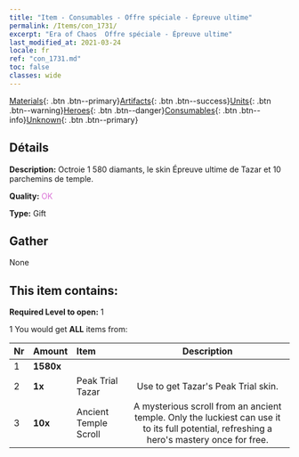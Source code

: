 ```yaml
---
title: "Item - Consumables - Offre spéciale - Épreuve ultime"
permalink: /Items/con_1731/
excerpt: "Era of Chaos  Offre spéciale - Épreuve ultime"
last_modified_at: 2021-03-24
locale: fr
ref: "con_1731.md"
toc: false
classes: wide
---
```

 [Materials](/fr/Items/){: .btn .btn--primary}[Artifacts](/fr/Items/Artifacts/){: .btn .btn--success}[Units](/fr/Items/Units/){: .btn .btn--warning}[Heroes](/fr/Items/Heroes/){: .btn .btn--danger}[Consumables](/fr/Items/Consumables/){: .btn .btn--info}[Unknown](/fr/Items/Unknown/){: .btn .btn--primary}

## Détails
 **Description:** Octroie 1 580 diamants, le skin Épreuve ultime de Tazar et 10 parchemins de temple.

 **Quality:** <span style="color: #DA70D6">OK</span>

 **Type:** Gift

## Gather

  None

## This item contains:

 **Required Level to open:** 1

 1 You would get **ALL** items  from:

  | Nr | Amount |     Item    | Description |
  |:---|:-------|:------------|:-----------:|
  | 1 |  **1580x** | <i class="fas fa-gem"/> |  | 
  | 2 |  **1x** | Peak Trial Tazar | Use to get Tazar's Peak Trial skin.  | 
  | 3 |  **10x** | Ancient Temple Scroll | A mysterious scroll from an ancient temple. Only the luckiest can use it to its full potential, refreshing a hero's mastery once for free.  | 
